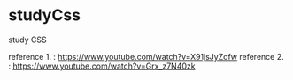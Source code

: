# studyCss
study CSS

reference 1. : https://www.youtube.com/watch?v=X91jsJyZofw
reference 2. : https://www.youtube.com/watch?v=Grx_z7N40zk
